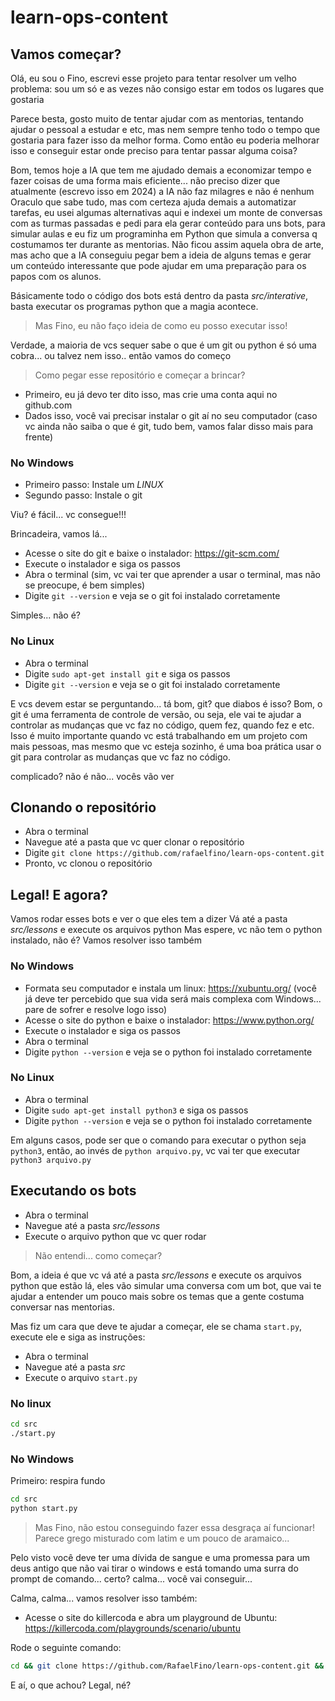 # learn-ops-content

## Vamos começar?

Olá, eu sou o Fino, escrevi esse projeto para tentar resolver um velho problema: sou um só e as vezes não consigo estar em todos os lugares que gostaria

Parece besta, gosto muito de tentar ajudar com as mentorias, tentando ajudar o pessoal a estudar e etc, mas nem sempre tenho todo o tempo que gostaria para fazer isso da melhor forma. Como então eu poderia melhorar isso e conseguir estar onde preciso para tentar passar alguma coisa?

Bom, temos hoje a IA que tem me ajudado demais a economizar tempo e fazer coisas de uma forma mais eficiente... não preciso dizer que atualmente (escrevo isso em 2024) a IA não faz milagres e não é nenhum Oraculo que sabe tudo, mas com certeza ajuda demais a automatizar tarefas, eu usei algumas alternativas aqui e indexei um monte de conversas com as turmas passadas e pedi para ela gerar conteúdo para uns bots, para simular aulas e eu fiz um programinha em Python que simula a conversa q costumamos ter durante as mentorias. Não ficou assim aquela obra de arte, mas acho que a IA conseguiu pegar bem a ideia de alguns temas e gerar um conteúdo interessante que pode ajudar em uma preparação para os papos com os alunos.

Básicamente todo o código dos bots está dentro da pasta *src/interative*, basta executar os programas python que a magia acontece.

> Mas Fino, eu não faço ideia de como eu posso executar isso! 

Verdade, a maioria de vcs sequer sabe o que é um git ou python é só uma cobra... ou talvez nem isso.. então vamos do começo

> Como pegar esse repositório e começar a brincar?

- Primeiro, eu já devo ter dito isso, mas crie uma conta aqui no github.com
- Dados isso, você vai precisar instalar o git aí no seu computador (caso vc ainda não saiba o que é git, tudo bem, vamos falar disso mais para frente)

### No Windows
- Primeiro passo: Instale um *LINUX* 
- Segundo passo: Instale o git

Viu? é fácil... vc consegue!!!

Brincadeira, vamos lá...
- Acesse o site do git e baixe o instalador: https://git-scm.com/
- Execute o instalador e siga os passos
- Abra o terminal (sim, vc vai ter que aprender a usar o terminal, mas não se preocupe, é bem simples)
- Digite `git --version` e veja se o git foi instalado corretamente

Simples... não é?

### No Linux
- Abra o terminal
- Digite `sudo apt-get install git` e siga os passos
- Digite `git --version` e veja se o git foi instalado corretamente

E vcs devem estar se perguntando... tá bom, git? que diabos é isso?
Bom, o git é uma ferramenta de controle de versão, ou seja, ele vai te ajudar a controlar as mudanças que vc faz no código, quem fez, quando fez e etc. Isso é muito importante quando vc está trabalhando em um projeto com mais pessoas, mas mesmo que vc esteja sozinho, é uma boa prática usar o git para controlar as mudanças que vc faz no código.

complicado? não é não... vocês vão ver

## Clonando o repositório
- Abra o terminal
- Navegue até a pasta que vc quer clonar o repositório
- Digite `git clone https://github.com/rafaelfino/learn-ops-content.git`
- Pronto, vc clonou o repositório

## Legal! E agora?
Vamos rodar esses bots e ver o que eles tem a dizer
Vá até a pasta *src/lessons* e execute os arquivos python
Mas espere, vc não tem o python instalado, não é?
Vamos resolver isso também

### No Windows
- Formata seu computador e instala um linux: https://xubuntu.org/ (você já deve ter percebido que sua vida será mais complexa com Windows... pare de sofrer e resolve logo isso)
- Acesse o site do python e baixe o instalador: https://www.python.org/
- Execute o instalador e siga os passos
- Abra o terminal
- Digite `python --version` e veja se o python foi instalado corretamente

### No Linux
- Abra o terminal
- Digite `sudo apt-get install python3` e siga os passos
- Digite `python --version` e veja se o python foi instalado corretamente

Em alguns casos, pode ser que o comando para executar o python seja `python3`, então, ao invés de `python arquivo.py`, vc vai ter que executar `python3 arquivo.py`

## Executando os bots
- Abra o terminal
- Navegue até a pasta *src/lessons*
- Execute o arquivo python que vc quer rodar

> Não entendi... como começar?

Bom, a ideia é que vc vá até a pasta *src/lessons* e execute os arquivos python que estão lá, eles vão simular uma conversa com um bot, que vai te ajudar a entender um pouco mais sobre os temas que a gente costuma conversar nas mentorias.

Mas fiz um cara que deve te ajudar a começar, ele se chama `start.py`, execute ele e siga as instruções:

- Abra o terminal
- Navegue até a pasta *src*
- Execute o arquivo `start.py`

### No linux
``` bash
cd src
./start.py
```

### No Windows
Primeiro: respira fundo
``` bash
cd src
python start.py
```

> Mas Fino, não estou conseguindo fazer essa desgraça aí funcionar! Parece grego misturado com latim e um pouco de aramaico...

Pelo visto você deve ter uma dívida de sangue e uma promessa para um deus antigo que não vai tirar o windows e está tomando uma surra do prompt de comando... certo? calma... você vai conseguir...

Calma, calma... vamos resolver isso também:
- Acesse o site do killercoda e abra um playground de Ubuntu: https://killercoda.com/playgrounds/scenario/ubuntu

Rode o seguinte comando:
``` bash
cd && git clone https://github.com/RafaelFino/learn-ops-content.git && cd learn-ops-content && pip3 install -r requirements.txt && cd src && python3 start.py
```

E aí, o que achou? Legal, né?
